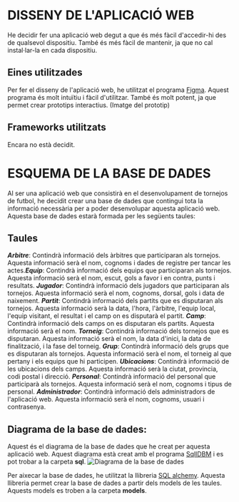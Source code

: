 # DISSENY DE L'APLICACIÓ WEB
He decidir fer una aplicació web degut a que és més fàcil d'accedir-hi des de qualsevol dispositiu. També és més fàcil de mantenir, ja que no cal instal·lar-la en cada dispositiu.

## Eines utilitzades
Per fer el disseny de l'aplicació web, he utilitzat el programa [Figma](https://www.figma.com/). Aquest programa és molt intuïtiu i fàcil d'utilitzar. També és molt potent, ja que permet crear prototips interactius. (Imatge del prototip)

## Frameworks utilitzats
Encara no està decidit.

# ESQUEMA DE LA BASE DE DADES
Al ser una aplicació web que consistirà en el desenvolupament de tornejos de futbol, he decidit crear una base de dades que contingui tota la informació necessària per a poder desenvolupar aquesta aplicació web. Aquesta base de dades estarà formada per les següents taules:

## Taules
 ***Arbitre***: Contindrà informació dels àrbitres que participaran als tornejos. Aquesta informació serà el nom, cognoms i dades de registre per tancar les actes.***Equip***: Contindrà informació dels equips que participaran als tornejos. Aquesta informació serà el nom, escut, gols a favor i en contra, punts i resultats.
 ***Jugador***: Contindrà informació dels jugadors que participaran als tornejos. Aquesta informació serà el nom, cognoms, dorsal, gols i data de naixement.
 ***Partit***: Contindrà informació dels partits que es disputaran als tornejos. Aquesta informació serà la data, l'hora, l'àrbitre, l'equip local, l'equip visitant, el resultat i el camp on es disputarà el partit.
 ***Camp***: Contindrà informació dels camps on es disputaran els partits. Aquesta informació serà el nom.
 ***Torneig***: Contindrà informació dels tornejos que es disputaran. Aquesta informació serà el nom, la data d'inici, la data de finalització, i la fase del torneig.
 ***Grup***: Contindrà informació dels grups que es disputaran als tornejos. Aquesta informació serà el nom, el torneig al que pertany i els equips que hi participen.
 ***Ubicacions***: Contindrà informació de les ubicacions dels camps. Aquesta informació serà la ciutat, provincia, codi postal i direcció.
 ***Personal***: Contindrà informació del personal que participarà als tornejos. Aquesta informació serà el nom, cognoms i tipus de personal.
 ***Administrador***: Contindrà informació dels administradors de l'aplicació web. Aquesta informació serà el nom, cognoms, usuari i contrasenya.

## Diagrama de la base de dades:

Aquest és el diagrama de la base de dades que he creat per aquesta aplicació web. Aquest diagrama està creat amb el programa [SqlIDBM](https://app.sqldbm.com/) i es pot trobar a la carpeta **sql**.
![Diagrama de la base de dades](https://imgur.com/a/r1DHE60)

Per aixecar la base de dades, he utilitzat la llibreria [SQL alchemy](https://www.sqlalchemy.org/). Aquesta llibreria permet crear la base de dades a partir dels models de les taules. Aquests models es troben a la carpeta **models**.